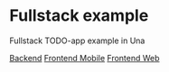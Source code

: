 # Fullstack example

Fullstack TODO-app example in Una

[Backend](backend)
[Frontend Mobile](frontend-mobile)
[Frontend Web](frontend-web)

